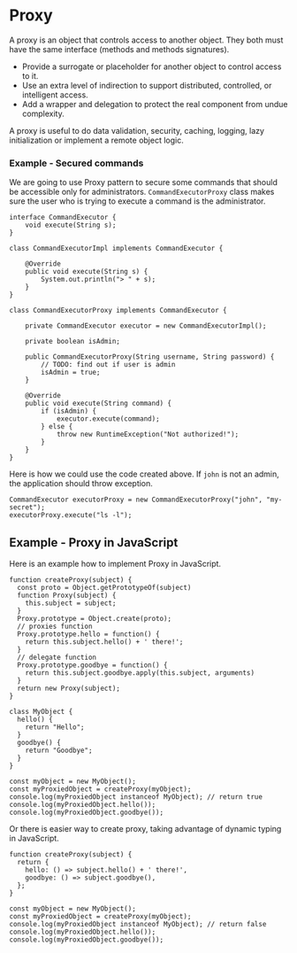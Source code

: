 # Proxy

A proxy is an object that controls access to another object. They both must have the same interface \(methods and methods signatures\).

* Provide a surrogate or placeholder for another object to control access to it.
* Use an extra level of indirection to support distributed, controlled, or intelligent access.
* Add a wrapper and delegation to protect the real component from undue complexity.

A proxy is useful to do data validation, security, caching, logging, lazy initialization or implement a remote object logic.

### Example - Secured commands

We are going to use Proxy pattern to secure some commands that should be accessible only for administrators. `CommandExecutorProxy` class makes sure the user who is trying to execute a command is the administrator.

```
interface CommandExecutor {
    void execute(String s);
}

class CommandExecutorImpl implements CommandExecutor {

    @Override
    public void execute(String s) {
        System.out.println("> " + s);
    }
}

class CommandExecutorProxy implements CommandExecutor {

    private CommandExecutor executor = new CommandExecutorImpl();

    private boolean isAdmin;

    public CommandExecutorProxy(String username, String password) {
        // TODO: find out if user is admin
        isAdmin = true;
    }

    @Override
    public void execute(String command) {
        if (isAdmin) {
            executor.execute(command);
        } else {
            throw new RuntimeException("Not authorized!");
        }
    }
}
```

Here is how we could use the code created above. If `john` is not an admin, the application should throw exception.

```
CommandExecutor executorProxy = new CommandExecutorProxy("john", "my-secret");
executorProxy.execute("ls -l");
```

## Example - Proxy in JavaScript

Here is an example how to implement Proxy in JavaScript.

```
function createProxy(subject) {
  const proto = Object.getPrototypeOf(subject)
  function Proxy(subject) {
    this.subject = subject;
  }
  Proxy.prototype = Object.create(proto);
  // proxies function
  Proxy.prototype.hello = function() {
    return this.subject.hello() + ' there!';
  }
  // delegate function
  Proxy.prototype.goodbye = function() {
    return this.subject.goodbye.apply(this.subject, arguments)
  }
  return new Proxy(subject);
}

class MyObject {
  hello() {
    return "Hello";
  }
  goodbye() {
    return "Goodbye";
  }
}

const myObject = new MyObject();
const myProxiedObject = createProxy(myObject);
console.log(myProxiedObject instanceof MyObject); // return true
console.log(myProxiedObject.hello());
console.log(myProxiedObject.goodbye());
```

Or there is easier way to create proxy, taking advantage of dynamic typing in JavaScript. 

```
function createProxy(subject) {
  return {
    hello: () => subject.hello() + ' there!',
    goodbye: () => subject.goodbye(),
  };
}

const myObject = new MyObject();
const myProxiedObject = createProxy(myObject);
console.log(myProxiedObject instanceof MyObject); // return false
console.log(myProxiedObject.hello());
console.log(myProxiedObject.goodbye());
```



